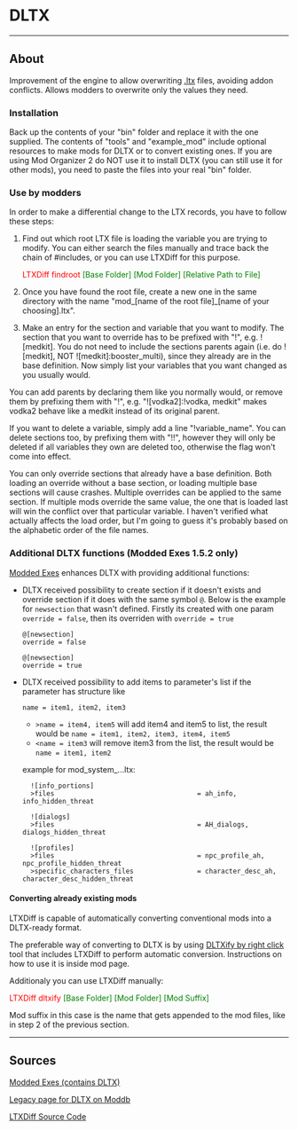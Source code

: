 # DLTX

___

## About

Improvement of the engine to allow overwriting [.ltx](../configs/.ltx.md) files, avoiding addon conflicts.
Allows modders to overwrite only the values they need.

### Installation

Back up the contents of your "bin" folder and replace it with the one supplied. The contents of "tools" and "example_mod" include optional resources to make mods for DLTX or to convert existing ones. If you are using Mod Organizer 2 do NOT use it to install DLTX (you can still use it for other mods), you need to paste the files into your real "bin" folder.

### Use by modders

In order to make a differential change to the LTX records, you have to follow these steps:

1. Find out which root LTX file is loading the variable you are trying to modify. You can either search the files manually and trace back the chain of #includes, or you can use LTXDiff for this purpose.

    <text style="color: red">LTXDiff findroot</text> <text style="color: green">[Base Folder] [Mod Folder] [Relative Path to File]</text>

2. Once you have found the root file, create a new one in the same directory with the name "mod_[name of the root file]_[name of your choosing].ltx".

3. Make an entry for the section and variable that you want to modify. The section that you want to override has to be prefixed with "!", e.g. ![medkit]. You do not need to include the sections parents again (i.e. do ![medkit], NOT ![medkit]:booster_multi), since they already are in the base definition. Now simply list your variables that you want changed as you usually would.

You can add parents by declaring them like you normally would, or remove them by prefixing them with "!", e.g. "![vodka2]:!vodka, medkit" makes vodka2 behave like a medkit instead of its original parent.

If you want to delete a variable, simply add a line "!variable_name". You can delete sections too, by prefixing them with "!!", however they will only be deleted if all variables they own are deleted too, otherwise the flag won't come into effect.

You can only override sections that already have a base definition. Both loading an override without a base section, or loading multiple base sections will cause crashes. Multiple overrides can be applied to the same section. If multiple mods override the same value, the one that is loaded last will win the conflict over that particular variable. I haven't verified what actually affects the load order, but I'm going to guess it's probably based on the alphabetic order of the file names.

### Additional DLTX functions (Modded Exes 1.5.2 only)
[Modded Exes](https://github.com/themrdemonized/STALKER-Anomaly-modded-exes) enhances DLTX with providing additional functions:

* DLTX received possibility to create section if it doesn't exists and override section if it does with the same symbol `@`.
  Below is the example for `newsection` that wasn't defined. Firstly its created with one param `override = false`, then its overriden with `override = true`

  ```
  @[newsection]
  override = false

  @[newsection]
  override = true
  
  ```

* DLTX received possibility to add items to parameter's list if the parameter has structure like 

  ```name = item1, item2, item3```

  * `>name = item4, item5` will add item4 and item5 to list, the result would be `name = item1, item2, item3, item4, item5`
  * `<name = item3` will remove item3 from the list, the result would be `name = item1, item2`

  example for mod_system_...ltx: 

  ```
    ![info_portions]
    >files                                    = ah_info, info_hidden_threat

    ![dialogs]
    >files                                    = AH_dialogs, dialogs_hidden_threat
    
    ![profiles]
    >files                                    = npc_profile_ah, npc_profile_hidden_threat
    >specific_characters_files                = character_desc_ah, character_desc_hidden_threat
  ```

#### Converting already existing mods

LTXDiff is capable of automatically converting conventional mods into a DLTX-ready format.

The preferable way of converting to DLTX is by using [DLTXify by right click](https://www.moddb.com/mods/stalker-anomaly/addons/dltxify-by-right-click-for-modders-tool) tool that includes LTXDiff to perform automatic conversion. Instructions on how to use it is inside mod page.

Additionaly you can use LTXDiff manually:

<text style="color: red">LTXDiff dltxify</text> <text style="color: green">[Base Folder] [Mod Folder] [Mod Suffix]</text>

Mod suffix in this case is the name that gets appended to the mod files, like in step 2 of the previous section.

___

## Sources
[Modded Exes (contains DLTX)](https://github.com/themrdemonized/STALKER-Anomaly-modded-exes)

[Legacy page for DLTX on Moddb](https://www.moddb.com/mods/stalker-anomaly/addons/dltx-differential-ltx-loading)

[LTXDiff Source Code](https://github.com/MerelyMezz/LTXDiff)
